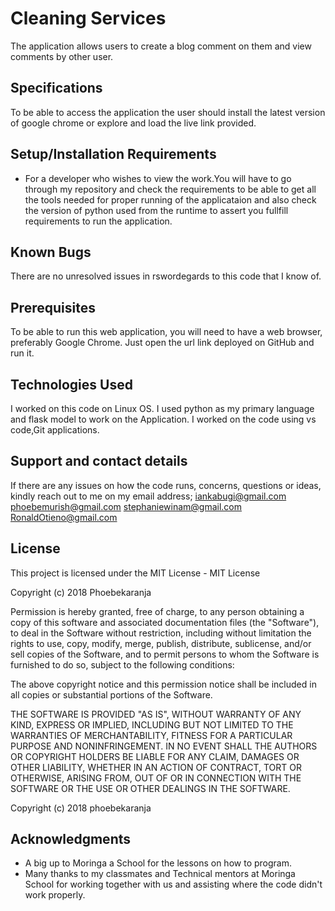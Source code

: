 # Cleaning Services
The application allows users to create a blog comment on them and view comments by other user.
## Specifications
To be able to access the application the user should install the latest version of google chrome or explore and load the live link provided.


## Setup/Installation Requirements
* For a developer who wishes to view the work.You will have to go through my repository and check the requirements to be able to get all the tools needed for proper running of the applicataion and also check the version of python used from the runtime to assert you fullfill requirements to run the application.

## Known Bugs
There are no unresolved issues in rswordegards to this code that I know of.

## Prerequisites
To be able to run this web application, you will need to have a web browser, preferably Google Chrome.
Just open the url link deployed on GitHub and run it.

## Technologies Used
I worked on this code on Linux OS. I used python as my primary language and flask model to work on the Application. I worked on  the code using vs code,Git applications.

## Support and contact details
If there are any issues on how the code runs, concerns, questions or ideas, kindly reach out to me on my email address;
iankabugi@gmail.com
phoebemurish@gmail.com
stephaniewinam@gmail.com
RonaldOtieno@gmail.com

## License
This project is licensed under the MIT License -
MIT License

Copyright (c) 2018 Phoebekaranja

Permission is hereby granted, free of charge, to any person obtaining a copy
of this software and associated documentation files (the "Software"), to deal
in the Software without restriction, including without limitation the rights
to use, copy, modify, merge, publish, distribute, sublicense, and/or sell
copies of the Software, and to permit persons to whom the Software is
furnished to do so, subject to the following conditions:

The above copyright notice and this permission notice shall be included in all
copies or substantial portions of the Software.

THE SOFTWARE IS PROVIDED "AS IS", WITHOUT WARRANTY OF ANY KIND, EXPRESS OR
IMPLIED, INCLUDING BUT NOT LIMITED TO THE WARRANTIES OF MERCHANTABILITY,
FITNESS FOR A PARTICULAR PURPOSE AND NONINFRINGEMENT. IN NO EVENT SHALL THE
AUTHORS OR COPYRIGHT HOLDERS BE LIABLE FOR ANY CLAIM, DAMAGES OR OTHER
LIABILITY, WHETHER IN AN ACTION OF CONTRACT, TORT OR OTHERWISE, ARISING FROM,
OUT OF OR IN CONNECTION WITH THE SOFTWARE OR THE USE OR OTHER DEALINGS IN THE
SOFTWARE.


Copyright (c) 2018 phoebekaranja


## Acknowledgments

* A big up to Moringa a School for the lessons on how to program.
* Many thanks to my classmates and Technical mentors at Moringa School for working together
   with  us and assisting where the code didn't work properly.
